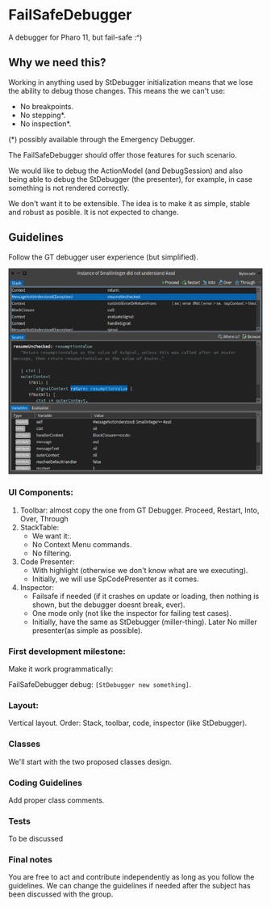 # FailSafeDebugger

A debugger for Pharo 11, but fail-safe :^)

## Why we need this?

Working in anything used by StDebugger initialization means that we lose the ability to debug those changes.
This means the we can't use:

- No breakpoints.
- No stepping*.
- No inspection*.

(*) possibly available through the Emergency Debugger.

The FailSafeDebugger should offer those features for such scenario.

We would like to debug the ActionModel (and DebugSession) and also being able to debug the StDebugger (the presenter), for example, in case something is not rendered correctly.

We don't want it to be extensible. The idea is to make it as simple, stable and robust as posible. 
It is not expected to change.

## Guidelines

Follow the GT debugger user experience (but simplified).

<img src="./resources/gt-debugger.png" width="900px">  

### UI Components:

1. Toolbar: almost copy the one from GT Debugger.
   Proceed, Restart, Into, Over, Through
1. StackTable:
   - We want it:.
   - No Context Menu commands.
   - No filtering.
1. Code Presenter:
   - With highlight (otherwise we don't know what are we executing).
   - Initially, we will use SpCodePresenter as it comes.
1. Inspector:
   - Failsafe if needed (if it crashes on update or loading, then nothing is shown, but the debugger doesnt break, ever).
   - One mode only (not like the inspector for failing test cases).
   - Initially, have the same as StDebugger (miller-thing). Later No miller presenter(as simple as possible).

### First development milestone:
Make it work programmatically:

FailSafeDebugger debug: `[StDebugger new something]`.

### Layout:
Vertical layout.
Order: Stack, toolbar, code, inspector (like StDebugger).

### Classes
We'll start with the two proposed classes design.


### Coding Guidelines

Add proper class comments.

### Tests

To be discussed

### Final notes

You are free to act and contribute independently as long as you follow the guidelines.
We can change the guidelines if needed after the subject has been discussed with the group.
